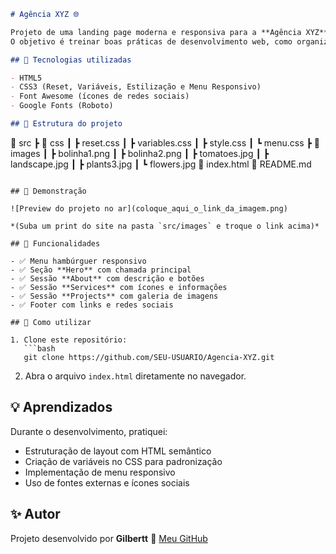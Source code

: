 ```markdown
# Agência XYZ 🌐

Projeto de uma landing page moderna e responsiva para a **Agência XYZ**, desenvolvida com foco em **HTML5** e **CSS3**.  
O objetivo é treinar boas práticas de desenvolvimento web, como organização de código, semântica, responsividade e uso de variáveis CSS.

## 🚀 Tecnologias utilizadas

- HTML5  
- CSS3 (Reset, Variáveis, Estilização e Menu Responsivo)  
- Font Awesome (ícones de redes sociais)  
- Google Fonts (Roboto)

## 📂 Estrutura do projeto

```

📁 src
┣ 📂 css
┃ ┣ reset.css
┃ ┣ variables.css
┃ ┣ style.css
┃ ┗ menu.css
┣ 📂 images
┃ ┣ bolinha1.png
┃ ┣ bolinha2.png
┃ ┣ tomatoes.jpg
┃ ┣ landscape.jpg
┃ ┣ plants3.jpg
┃ ┗ flowers.jpg
📄 index.html
📄 README.md

````

## 📸 Demonstração

![Preview do projeto no ar](coloque_aqui_o_link_da_imagem.png)

*(Suba um print do site na pasta `src/images` e troque o link acima)*

## 📝 Funcionalidades

- ✅ Menu hambúrguer responsivo  
- ✅ Seção **Hero** com chamada principal  
- ✅ Sessão **About** com descrição e botões  
- ✅ Sessão **Services** com ícones e informações  
- ✅ Sessão **Projects** com galeria de imagens  
- ✅ Footer com links e redes sociais  

## 📖 Como utilizar

1. Clone este repositório:  
   ```bash
   git clone https://github.com/SEU-USUARIO/Agencia-XYZ.git
````

2. Abra o arquivo `index.html` diretamente no navegador.

## 💡 Aprendizados

Durante o desenvolvimento, pratiquei:

* Estruturação de layout com HTML semântico
* Criação de variáveis no CSS para padronização
* Implementação de menu responsivo
* Uso de fontes externas e ícones sociais

## ✨ Autor

Projeto desenvolvido por **Gilbertt** 🚀
[Meu GitHub](https://github.com/GILBERTT9)
